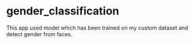 # gender_classification
This app used model which has been trained on my custom dataset and detect gender from faces.
